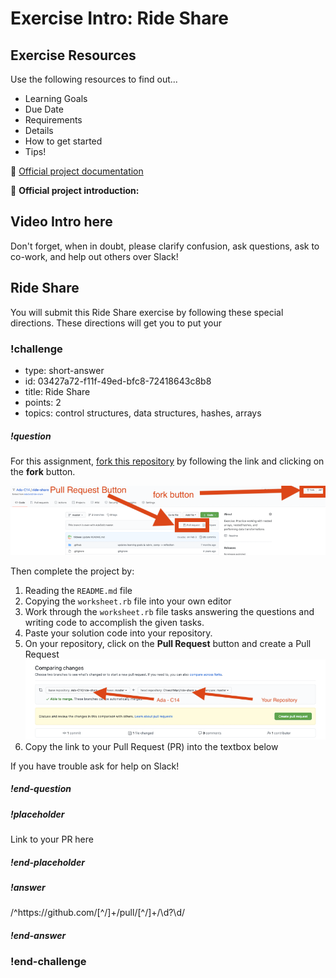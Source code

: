 # Exercise Intro: Ride Share

## Exercise Resources

Use the following resources to find out...

- Learning Goals
- Due Date
- Requirements
- Details
- How to get started
- Tips!

🌟 [Official project documentation](https://github.com/ada-c14/ride-share)

🌟 **Official project introduction:**

## Video Intro here

Don't forget, when in doubt, please clarify confusion, ask questions, ask to co-work, and help out others over Slack!

## Ride Share

You will submit this Ride Share exercise by following these special directions. These directions will get you to put your 

<!-- >>>>>>>>>>>>>>>>>>>>>> BEGIN CHALLENGE >>>>>>>>>>>>>>>>>>>>>> -->
<!-- Replace everything in square brackets [] and remove brackets  -->

### !challenge

* type: short-answer
* id: 03427a72-f11f-49ed-bfc8-72418643c8b8
* title: Ride Share
* points: 2
* topics: control structures, data structures, hashes, arrays

##### !question

For this assignment, [fork this repository](https://github.com/ada-c14/ride-share) by following the link and clicking on the **fork** button.

![fork repo](images/fork-repo.png)

Then complete the project by:

1. Reading the `README.md` file
1. Copying the `worksheet.rb` file into your own editor
1. Work through the `worksheet.rb` file tasks answering the questions and writing code to accomplish the given tasks.
1. Paste your solution code into your repository.
1. On your repository, click on the **Pull Request** button and create a Pull Request
    ![Create PR](images/create-pr.png)
1. Copy the link to your Pull Request (PR) into the textbox below

If you have trouble ask for help on Slack!

##### !end-question

##### !placeholder

Link to your PR here

##### !end-placeholder

##### !answer

/^https:\/\/github\.com\/[^\/]+\/pull\/[^\/]+\/\d?\d/

##### !end-answer

<!-- other optional sections -->
<!-- !hint - !end-hint (markdown, users can see after a failed attempt) -->
<!-- !rubric - !end-rubric (markdown, instructors can see while scoring a checkpoint) -->
<!-- !explanation - !end-explanation (markdown, students can see after answering correctly) -->

### !end-challenge

<!-- ======================= END CHALLENGE ======================= -->
